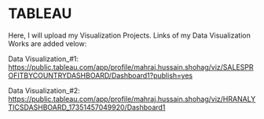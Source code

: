 # TABLEAU
Here, I will upload my Visualization Projects.
Links of my Data Visualization Works are added velow:

Data Visualization_#1: https://public.tableau.com/app/profile/mahraj.hussain.shohag/viz/SALESPROFITBYCOUNTRYDASHBOARD/Dashboard1?publish=yes

Data Visualization_#2: https://public.tableau.com/app/profile/mahraj.hussain.shohag/viz/HRANALYTICSDASHBOARD_17351457049920/Dashboard1
